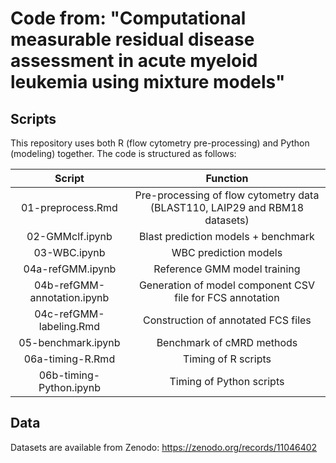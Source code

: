 # Code from: "Computational measurable residual disease assessment in acute myeloid leukemia using mixture models"

## Scripts

This repository uses both R (flow cytometry pre-processing) and Python (modeling) together. The code is structured as follows:

|            Script           |                                   Function                                  |
|:---------------------------:|:---------------------------------------------------------------------------:|
|      01-preprocess.Rmd      | Pre-processing of flow cytometry data (BLAST110, LAIP29 and RBM18 datasets) |
|       02-GMMclf.ipynb       |                     Blast prediction models + benchmark                     |
|         03-WBC.ipynb        |                            WBC prediction models                            |
|       04a-refGMM.ipynb      |                         Reference GMM model training                        |
| 04b-refGMM-annotation.ipynb |  Generation of model component CSV file for FCS annotation                  |
|   04c-refGMM-labeling.Rmd   |             Construction of annotated FCS files                             |
|      05-benchmark.ipynb     |                     Benchmark of cMRD methods                               |
|       06a-timing-R.Rmd      |                             Timing of R scripts                             |
|   06b-timing-Python.ipynb   |                           Timing of Python scripts                          |

## Data

Datasets are available from Zenodo: https://zenodo.org/records/11046402
